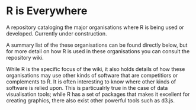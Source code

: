 # R is Everywhere
A repository cataloging the major organisations where R is being used or developed. Currently under construction.

A summary list of the these organisations can be found directly below, but for more detail on how R is used in these organisations you can consult the repository wiki. 

While R is the specific focus of the wiki, it also holds details of how these organisations may use other kinds of software that are competitiors or complements to R. It is often interesting to know where other kinds of software is relied upon. This is particualrly true in the case of data visualisation tools; while R has a set of packages that makes it excellent for creating graphics, there also exist other powerful tools such as d3.js.
